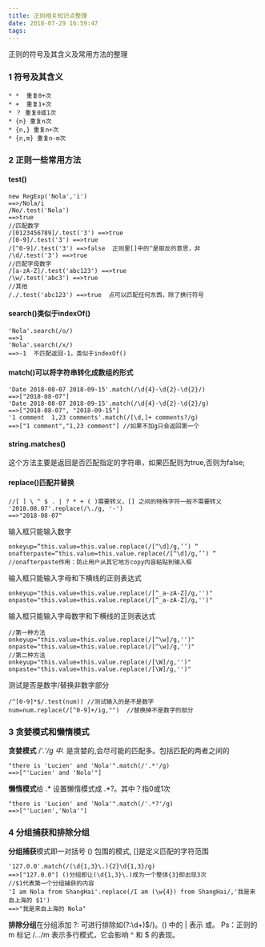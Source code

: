 ```yaml
---
title: 正则相关知识点整理
date: 2018-07-29 16:59:47
tags:
---
```


正则的符号及其含义及常用方法的整理
<escape><!-- more --></escape>
### 1  符号及其含义
	* *  重复0+次
	* +  重复1+次
	* ？ 重复0或1次
	* {n} 重复n次
	* {n,} 重复n+次
	* {n,m} 重复n-m次
### 2  正则一些常用方法
#### test()
```
new RegExp('Nola','i') 
==>/Nola/i
/No/.test('Nola') 
==>true
//匹配数字
/[0123456789]/.test('3') ==>true
/[0-9]/.test('3') ==>true
/[^0-9]/.test('3') ==>false  正则里[]中的^是取反的意思，非
/\d/.test('3') ==>true
//匹配字母数字
/[a-zA-Z]/.test('abc123') ==>true
/\w/.test('abc3') ==>true
//其他
/./.test('abc123') ==>true  点可以匹配任何东西，除了换行符号
```

#### search()类似于indexOf()
```
'Nola'.search(/o/) 
==>1
'Nola'.search(/x/) 
==>-1  不匹配返回-1，类似于indexOf()
```

#### match()可以将字符串转化成数组的形式
```
'Date 2018-08-07 2018-09-15'.match(/\d{4}-\d{2}-\d{2}/)
==>["2018-08-07"]
'Date 2018-08-07 2018-09-15'.match(/\d{4}-\d{2}-\d{2}/g)
==>["2018-08-07", "2018-09-15"]
'1 comment  1,23 comments'.match(/[\d,]+ comments?/g)
==>["1 comment","1,23 comment"] //如果不加g只会返回第一个
```

#### string.matches()
这个方法主要是返回是否匹配指定的字符串，如果匹配则为true,否则为false;

#### replace()匹配并替换
```
//[ ] \ ^ $ . | ? * + ( )需要转义，[] 之间的特殊字符一般不需要转义
'2018.08.07'.replace(/\./g, '-')
==>"2018-08-07"
```
输入框只能输入数字
```
onkeyup=“this.value=this.value.replace(/[^\d]/g,’’) “ onafterpaste=“this.value=this.value.replace(/[^\d]/g,’’) “
//onafterpaste作用：防止用户从其它地方copy内容粘贴到输入框
```
输入框只能输入字母和下横线的正则表达式
```
onkeyup="this.value=this.value.replace(/[^_a-zA-Z]/g,'')" onpaste="this.value=this.value.replace(/[^_a-zA-Z]/g,'')"
```
输入框只能输入字母数字和下横线的正则表达式 
```
//第一种方法
onkeyup="this.value=this.value.replace(/[^\w]/g,'')" onpaste="this.value=this.value.replace(/[^\w]/g,'')"
//第二种方法
onkeyup="this.value=this.value.replace(/[\W]/g,'')" onpaste="this.value=this.value.replace(/[\W]/g,'')"
```
测试是否是数字/替换非数字部分
```
/^[0-9]*$/.test(num)) //测试输入的是不是数字
num=num.replace(/[^0-9]+/ig,"")  //替换掉不是数字的部分
```

### 3  贪婪模式和懒惰模式
**贪婪模式**  /'.*'/g 中.* 是贪婪的,会尽可能的匹配多。包括匹配的两者之间的
```
"there is 'Lucien' and 'Nola'".match(/'.*'/g)
==>["'Lucien' and 'Nola'"]
```
**懒惰模式**给  .* 设置懒惰模式成 .*?。其中？指0或1次
```
"there is 'Lucien' and 'Nola'".match(/'.*?'/g)
==>["'Lucien','Nola'"]
```

### 4  分组捕获和排除分组
**分组捕获**模式即一对括号 () 包围的模式, []是定义匹配的字符范围
```
'127.0.0'.match(/(\d{1,3}\.){2}\d{1,3}/g)
==>["127.0.0"] ()分组即让(\d{1,3}\.)成为一个整体{3}即出现3次
//$1代表第一个分组捕获的内容
'I am Nola from ShangHai'.replace(/I am (\w{4}) from ShangHai/,'我是来自上海的 $1')
==>"我是来自上海的 Nola"
```
**排除分组**在分组添加 ?: 可进行排除如(?:\d+)$/)。() 中的 | 表示 或。	
Ps：正则的 m 标记 /…/m 表示多行模式，它会影响 ^ 和 $ 的表现。




